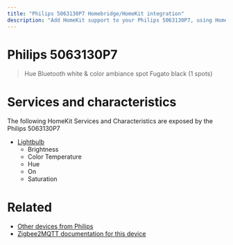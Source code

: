 ```yaml
---
title: "Philips 5063130P7 Homebridge/HomeKit integration"
description: "Add HomeKit support to your Philips 5063130P7, using Homebridge, Zigbee2MQTT and homebridge-z2m."
---
```

<!---
This file has been GENERATED using src/docgen/docgen.ts
DO NOT EDIT THIS FILE MANUALLY!
-->
# Philips 5063130P7
> Hue Bluetooth white & color ambiance spot Fugato black (1 spots)


# Services and characteristics
The following HomeKit Services and Characteristics are exposed by
the Philips 5063130P7

* [Lightbulb](../../light.md)
  * Brightness
  * Color Temperature
  * Hue
  * On
  * Saturation


# Related
* [Other devices from Philips](../index.md#philips)
* [Zigbee2MQTT documentation for this device](https://www.zigbee2mqtt.io/devices/5063130P7.html)